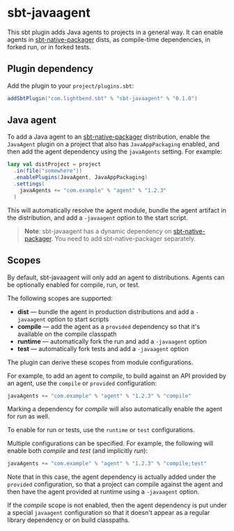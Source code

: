 # sbt-javaagent

This sbt plugin adds Java agents to projects in a general way. It can enable agents in [sbt-native-packager] dists, as compile-time dependencies, in forked run, or in forked tests.

## Plugin dependency

Add the plugin to your `project/plugins.sbt`:

```scala
addSbtPlugin("com.lightbend.sbt" % "sbt-javaagent" % "0.1.0")
```

## Java agent

To add a Java agent to an [sbt-native-packager] distribution, enable the `JavaAgent` plugin on a project that also has `JavaAppPackaging` enabled, and then add the agent dependency using the `javaAgents` setting. For example:

```scala
lazy val distProject = project
  .in(file("somewhere"))
  .enablePlugins(JavaAgent, JavaAppPackaging)
  .settings(
    javaAgents += "com.example" % "agent" % "1.2.3"
  )
```

This will automatically resolve the agent module, bundle the agent artifact in the distribution, and add a `-javaagent` option to the start script.

> **Note**: sbt-javaagent has a dynamic dependency on [sbt-native-packager]. You need to add sbt-native-packager separately.

## Scopes

By default, sbt-javaagent will only add an agent to distributions. Agents can be optionally enabled for compile, run, or test.

The following scopes are supported:

   * **dist** — bundle the agent in production distributions and add a `-javaagent` option to start scripts
   * **compile** — add the agent as a `provided` dependency so that it's available on the compile classpath
   * **runtime** — automatically fork the run and add a `-javaagent` option
   * **test** — automatically fork tests and add a `-javaagent` option

The plugin can derive these scopes from module configurations.

For example, to add an agent to *compile*, to build against an API provided by an agent, use the `compile` or `provided` configuration:

```scala
javaAgents += "com.example" % "agent" % "1.2.3" % "compile"
```

Marking a dependency for *compile* will also automatically enable the agent for *run* as well.

To enable for run or tests, use the `runtime` or `test` configurations.

Multiple configurations can be specified. For example, the following will enable both *compile* and *test* (and implicitly *run*):

```scala
javaAgents += "com.example" % "agent" % "1.2.3" % "compile;test"
```

Note that in this case, the agent dependency is actually added under the `provided` configuration, so that a project can compile against the agent and then have the agent provided at runtime using a `-javaagent` option. 

If the *compile* scope is not enabled, then the agent dependency is put under a special `javaagent` configuration so that it doesn't appear as a regular library dependency or on build classpaths.

[sbt-native-packager]: https://github.com/sbt/sbt-native-packager
